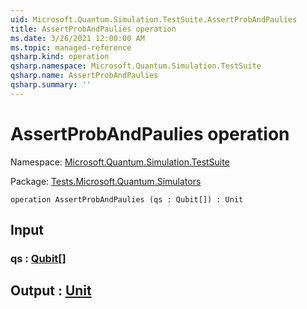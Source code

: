 ```yaml
---
uid: Microsoft.Quantum.Simulation.TestSuite.AssertProbAndPaulies
title: AssertProbAndPaulies operation
ms.date: 3/26/2021 12:00:00 AM
ms.topic: managed-reference
qsharp.kind: operation
qsharp.namespace: Microsoft.Quantum.Simulation.TestSuite
qsharp.name: AssertProbAndPaulies
qsharp.summary: ''
---
```


# AssertProbAndPaulies operation

Namespace: [Microsoft.Quantum.Simulation.TestSuite](xref:Microsoft.Quantum.Simulation.TestSuite)

Package: [Tests.Microsoft.Quantum.Simulators](https://nuget.org/packages/Tests.Microsoft.Quantum.Simulators)




```qsharp
operation AssertProbAndPaulies (qs : Qubit[]) : Unit
```


## Input

### qs : [Qubit](xref:microsoft.quantum.lang-ref.qubit)[]





## Output : [Unit](xref:microsoft.quantum.lang-ref.unit)


